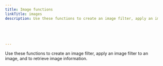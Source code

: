 ```yaml
---
title: Image functions
linkTitle: images
description: Use these functions to create an image filter, apply an image filter to an image, and to retrieve image information.



  

---
```


Use these functions to create an image filter, apply an image filter to an image, and to retrieve image information.
